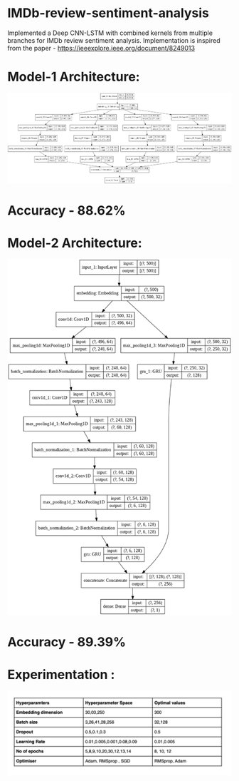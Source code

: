 # IMDb-review-sentiment-analysis
Implemented a Deep CNN-LSTM with combined kernels from multiple branches for IMDb review sentiment analysis.
Implementation is inspired from the paper - https://ieeexplore.ieee.org/document/8249013 

# Model-1 Architecture:
<img src='model1.png'>

# Accuracy - 88.62%

# Model-2 Architecture:
<img src='model2.png' height=800 width=700 >

# Accuracy - 89.39%

# Experimentation :

<img src="exp.png">


